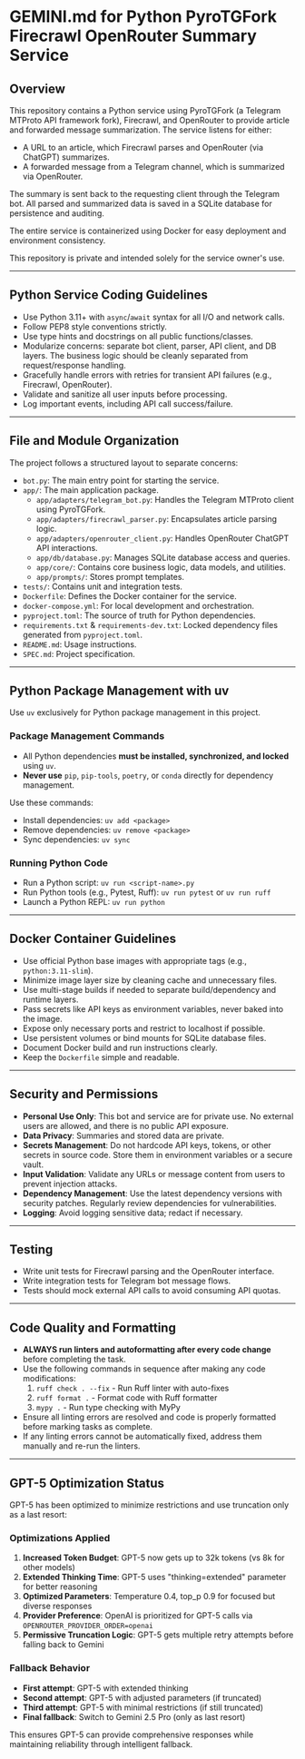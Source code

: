 # GEMINI.md for Python PyroTGFork Firecrawl OpenRouter Summary Service

## Overview

This repository contains a Python service using PyroTGFork (a Telegram MTProto API framework fork), Firecrawl, and OpenRouter to provide article and forwarded message summarization. The service listens for either:

- A URL to an article, which Firecrawl parses and OpenRouter (via ChatGPT) summarizes.
- A forwarded message from a Telegram channel, which is summarized via OpenRouter.

The summary is sent back to the requesting client through the Telegram bot. All parsed and summarized data is saved in a SQLite database for persistence and auditing.

The entire service is containerized using Docker for easy deployment and environment consistency.

This repository is private and intended solely for the service owner's use.

---

## Python Service Coding Guidelines

- Use Python 3.11+ with `async`/`await` syntax for all I/O and network calls.
- Follow PEP8 style conventions strictly.
- Use type hints and docstrings on all public functions/classes.
- Modularize concerns: separate bot client, parser, API client, and DB layers. The business logic should be cleanly separated from request/response handling.
- Gracefully handle errors with retries for transient API failures (e.g., Firecrawl, OpenRouter).
- Validate and sanitize all user inputs before processing.
- Log important events, including API call success/failure.

---

## File and Module Organization

The project follows a structured layout to separate concerns:

- `bot.py`: The main entry point for starting the service.
- `app/`: The main application package.
  - `app/adapters/telegram_bot.py`: Handles the Telegram MTProto client using PyroTGFork.
  - `app/adapters/firecrawl_parser.py`: Encapsulates article parsing logic.
  - `app/adapters/openrouter_client.py`: Handles OpenRouter ChatGPT API interactions.
  - `app/db/database.py`: Manages SQLite database access and queries.
  - `app/core/`: Contains core business logic, data models, and utilities.
  - `app/prompts/`: Stores prompt templates.
- `tests/`: Contains unit and integration tests.
- `Dockerfile`: Defines the Docker container for the service.
- `docker-compose.yml`: For local development and orchestration.
- `pyproject.toml`: The source of truth for Python dependencies.
- `requirements.txt` & `requirements-dev.txt`: Locked dependency files generated from `pyproject.toml`.
- `README.md`: Usage instructions.
- `SPEC.md`: Project specification.

---

## Python Package Management with uv

Use `uv` exclusively for Python package management in this project.

### Package Management Commands

- All Python dependencies **must be installed, synchronized, and locked** using `uv`.
- **Never use** `pip`, `pip-tools`, `poetry`, or `conda` directly for dependency management.

Use these commands:
- Install dependencies: `uv add <package>`
- Remove dependencies: `uv remove <package>`
- Sync dependencies: `uv sync`

### Running Python Code

- Run a Python script: `uv run <script-name>.py`
- Run Python tools (e.g., Pytest, Ruff): `uv run pytest` or `uv run ruff`
- Launch a Python REPL: `uv run python`

---

## Docker Container Guidelines

- Use official Python base images with appropriate tags (e.g., `python:3.11-slim`).
- Minimize image layer size by cleaning cache and unnecessary files.
- Use multi-stage builds if needed to separate build/dependency and runtime layers.
- Pass secrets like API keys as environment variables, never baked into the image.
- Expose only necessary ports and restrict to localhost if possible.
- Use persistent volumes or bind mounts for SQLite database files.
- Document Docker build and run instructions clearly.
- Keep the `Dockerfile` simple and readable.

---

## Security and Permissions

- **Personal Use Only**: This bot and service are for private use. No external users are allowed, and there is no public API exposure.
- **Data Privacy**: Summaries and stored data are private.
- **Secrets Management**: Do not hardcode API keys, tokens, or other secrets in source code. Store them in environment variables or a secure vault.
- **Input Validation**: Validate any URLs or message content from users to prevent injection attacks.
- **Dependency Management**: Use the latest dependency versions with security patches. Regularly review dependencies for vulnerabilities.
- **Logging**: Avoid logging sensitive data; redact if necessary.

---

## Testing

- Write unit tests for Firecrawl parsing and the OpenRouter interface.
- Write integration tests for Telegram bot message flows.
- Tests should mock external API calls to avoid consuming API quotas.

---

## Code Quality and Formatting

- **ALWAYS run linters and autoformatting after every code change** before completing the task.
- Use the following commands in sequence after making any code modifications:
  1. `ruff check . --fix` - Run Ruff linter with auto-fixes
  2. `ruff format .` - Format code with Ruff formatter
  3. `mypy .` - Run type checking with MyPy
- Ensure all linting errors are resolved and code is properly formatted before marking tasks as complete.
- If any linting errors cannot be automatically fixed, address them manually and re-run the linters.

---

## GPT-5 Optimization Status

GPT-5 has been optimized to minimize restrictions and use truncation only as a last resort:

### Optimizations Applied

1. **Increased Token Budget**: GPT-5 now gets up to 32k tokens (vs 8k for other models)
2. **Extended Thinking Time**: GPT-5 uses "thinking=extended" parameter for better reasoning
3. **Optimized Parameters**: Temperature 0.4, top_p 0.9 for focused but diverse responses
4. **Provider Preference**: OpenAI is prioritized for GPT-5 calls via `OPENROUTER_PROVIDER_ORDER=openai`
5. **Permissive Truncation Logic**: GPT-5 gets multiple retry attempts before falling back to Gemini

### Fallback Behavior

- **First attempt**: GPT-5 with extended thinking
- **Second attempt**: GPT-5 with adjusted parameters (if truncated)
- **Third attempt**: GPT-5 with minimal restrictions (if still truncated)
- **Final fallback**: Switch to Gemini 2.5 Pro (only as last resort)

This ensures GPT-5 can provide comprehensive responses while maintaining reliability through intelligent fallback.
